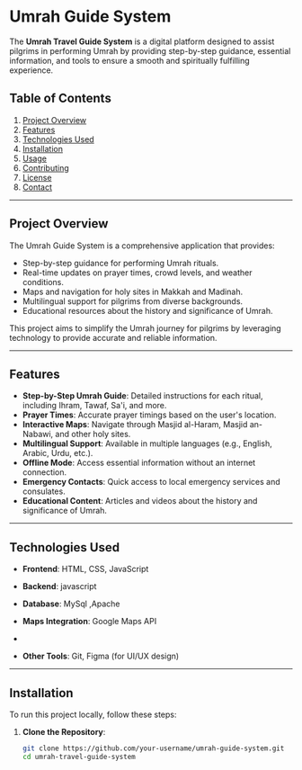 # Umrah Guide System

The **Umrah  Travel Guide System** is a digital platform designed to assist pilgrims in performing Umrah by providing step-by-step guidance, essential information, and tools to ensure a smooth and spiritually fulfilling experience.

## Table of Contents
1. [Project Overview](#project-overview)
2. [Features](#features)
3. [Technologies Used](#technologies-used)
4. [Installation](#installation)
5. [Usage](#usage)
6. [Contributing](#contributing)
7. [License](#license)
8. [Contact](#contact)

---

## Project Overview
The Umrah Guide System is a comprehensive application that provides:
- Step-by-step guidance for performing Umrah rituals.
- Real-time updates on prayer times, crowd levels, and weather conditions.
- Maps and navigation for holy sites in Makkah and Madinah.
- Multilingual support for pilgrims from diverse backgrounds.
- Educational resources about the history and significance of Umrah.

This project aims to simplify the Umrah journey for pilgrims by leveraging technology to provide accurate and reliable information.

---

## Features
- **Step-by-Step Umrah Guide**: Detailed instructions for each ritual, including Ihram, Tawaf, Sa'i, and more.
- **Prayer Times**: Accurate prayer timings based on the user's location.
- **Interactive Maps**: Navigate through Masjid al-Haram, Masjid an-Nabawi, and other holy sites.
- **Multilingual Support**: Available in multiple languages (e.g., English, Arabic, Urdu, etc.).
- **Offline Mode**: Access essential information without an internet connection.
- **Emergency Contacts**: Quick access to local emergency services and consulates.
- **Educational Content**: Articles and videos about the history and significance of Umrah.

---

## Technologies Used
- **Frontend**: HTML, CSS, JavaScript
- **Backend**: javascript
- **Database**: MySql ,Apache
- **Maps Integration**: Google Maps API
- 

- **Other Tools**: Git, Figma (for UI/UX design)

---

## Installation
To run this project locally, follow these steps:

1. **Clone the Repository**:
   ```bash
   git clone https://github.com/your-username/umrah-guide-system.git
   cd umrah-travel-guide-system
